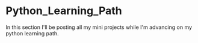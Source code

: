 # Python_Learning_Path

In this section I'll be posting all my mini projects while I'm advancing on my python learning path.
